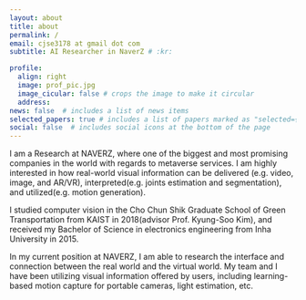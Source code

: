 ```yaml
---
layout: about
title: about
permalink: /
email: cjse3178 at gmail dot com
subtitle: AI Researcher in NaverZ # :kr:

profile:
  align: right
  image: prof_pic.jpg
  image_cicular: false # crops the image to make it circular
  address: 
news: false  # includes a list of news items
selected_papers: true # includes a list of papers marked as "selected={true}"
social: false  # includes social icons at the bottom of the page
---
```


I am a Research at NAVERZ, where one of the biggest and most promising companies in the world with regards to metaverse services. I am highly interested in how real-world visual information can be delivered (e.g. video, image, and AR/VR), interpreted(e.g. joints estimation and segmentation), and utilized(e.g. motion generation).

I studied computer vision in the Cho Chun Shik Graduate School of Green Transportation from KAIST in 2018(advisor Prof. Kyung-Soo Kim), and received my Bachelor of Science in electronics engineering from Inha University in 2015.

In my current position at NAVERZ, I am able to research the interface and connection between the real world and the virtual world. My team and I have been utilizing visual information offered by users, including learning-based motion capture for portable cameras, light estimation, etc.